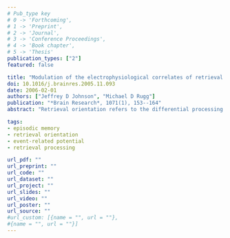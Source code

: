 ```yaml
---
# Pub_type key
# 0 -> 'Forthcoming',
# 1 -> 'Preprint',
# 2 -> 'Journal',
# 3 -> 'Conference Proceedings',
# 4 -> 'Book chapter',
# 5 -> 'Thesis'
publication_types: ["2"]
featured: false

title: "Modulation of the electrophysiological correlates of retrieval cue processing by the specificity of task demands"
doi: 10.1016/j.brainres.2005.11.093
date: 2006-02-01
authors: ["Jeffrey D Johnson", "Michael D Rugg"]
publication: "*Brain Research*, 1071(1), 153--164"
abstract: "Retrieval orientation refers to the differential processing of retrieval cues according to the type of information sought from memory (e.g., words vs. pictures). In the present study, event-related potentials (ERPs) were employed to investigate whether the neural correlates of differential retrieval orientations are sensitive to the specificity of the retrieval demands of the test task. In separate study-test phases, subjects encoded lists of intermixed words and pictures, and then undertook one of two retrieval tests, in both of which the retrieval cues were exclusively words. In the recognition test, subjects performed 'old/new' discriminations on the test items, and old items corresponded to only one class of studied material (words or pictures). In the exclusion test, old items corresponded to both classes of study material, and subjects were required to respond 'old' only to test items corresponding to a designated class of material. Thus, demands for retrieval specificity were greater in the exclusion test than during recognition. ERPs elicited by correctly classified new items in the two types of test were contrasted according to whether words or pictures were the sought-for material. Material-dependent ERP effects were evident in both tests, but the effects onset earlier and offset later in the exclusion test. The findings suggest that differential processing of retrieval cues, and hence the adoption of differential retrieval orientations, varies according to the specificity of the retrieval goal."

tags: 
- episodic memory
- retrieval orientation
- event-related potential
- retrieval processing

url_pdf: ""
url_preprint: ""
url_code: ""
url_dataset: ""
url_project: ""
url_slides: ""
url_video: ""
url_poster: ""
url_source: ""
#url_custom: [{name = "", url = ""},
#{name = "", url = ""}]
---
```


